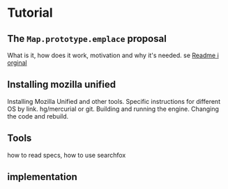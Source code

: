 # Tutorial

## The `Map.prototype.emplace` proposal
What is it, how does it work, motivation and why it's needed. se [Readme i orginal ](https://github.com/tc39/proposal-upsert/blob/master/README.md)

## Installing mozilla unified

Installing Mozilla Unified and other tools.
Specific instructions for different OS by link.
hg/mercurial or git.
Building and running the engine.
Changing the code and rebuild.

## Tools
how to read specs, how to use searchfox

## implementation

